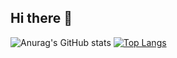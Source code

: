 ## Hi there 👋

<!--
**Yoosik-Shin/Yoosik-Shin** is a ✨ _special_ ✨ repository because its `README.md` (this file) appears on your GitHub profile.

Here are some ideas to get you started:

- 🔭 I’m currently working on ...
- 🌱 I’m currently learning ...
- 👯 I’m looking to collaborate on ...
- 🤔 I’m looking for help with ...
- 💬 Ask me about ...
- 📫 How to reach me: ...
- 😄 Pronouns: ...
- ⚡ Fun fact: ...
-->
![Anurag's GitHub stats](https://github-readme-stats.vercel.app/api?username=Yoosik-Shin&show_icons=true&theme=catppuccin_mocha&show_owner=true)
[![Top Langs](https://github-readme-stats.vercel.app/api/top-langs/?username=Yoosik-Shin)](https://github.com/anuraghazra/github-readme-stats)
